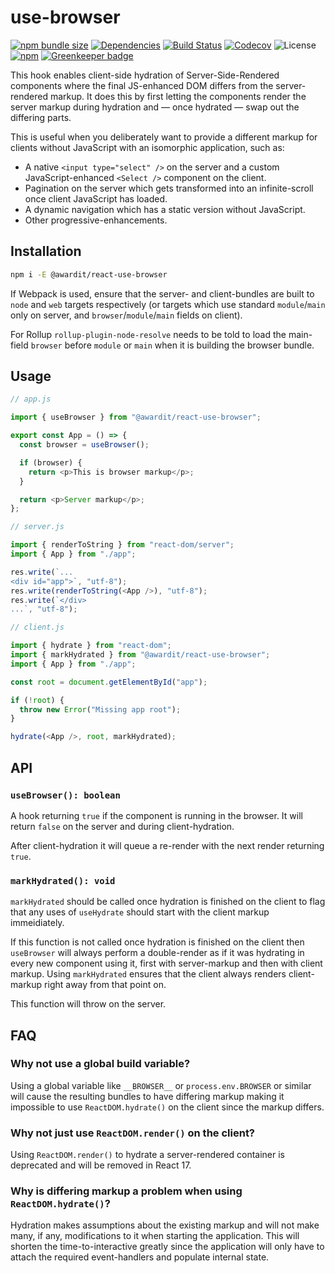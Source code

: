 # use-browser

[![npm bundle size](https://img.shields.io/bundlephobia/minzip/@awardit/react-use-browser.svg)](https://bundlephobia.com/result?p=@awardit/react-use-browser)
[![Dependencies](https://img.shields.io/david/awardit/react-use-browser.svg)](https://www.npmjs.com/package/@awardit/react-use-browser)
[![Build Status](https://travis-ci.org/awardit/react-use-browser.svg?branch=master)](https://travis-ci.org/awardit/react-use-browser)
[![Codecov](https://img.shields.io/codecov/c/gh/awardit/react-use-browser)](https://codecov.io/gh/awardit/react-use-browser)
![License](https://img.shields.io/npm/l/@awardit/react-use-browser)
[![npm](https://img.shields.io/npm/v/@awardit/react-use-browser)](https://www.npmjs.com/package/@awardit/react-use-browser)
[![Greenkeeper badge](https://badges.greenkeeper.io/awardit/react-use-browser.svg)](https://greenkeeper.io/)

This hook enables client-side hydration of Server-Side-Rendered components
where the final JS-enhanced DOM differs from the server-rendered markup.
It does this by first letting the components render the server markup during
hydration and — once hydrated — swap out the differing parts.

This is useful when you deliberately want to provide a different markup for
clients without JavaScript with an isomorphic application, such as:

 * A native `<input type="select" />` on the server and a custom
   JavaScript-enhanced `<Select />` component on the client.
 * Pagination on the server which gets transformed into an infinite-scroll
   once client JavaScript has loaded.
 * A dynamic navigation which has a static version without JavaScript.
 * Other progressive-enhancements.

## Installation

```bash
npm i -E @awardit/react-use-browser
```

If Webpack is used, ensure that the server- and client-bundles are built to
`node` and `web` targets respectively (or targets which use standard
`module`/`main` only on server, and `browser`/`module`/`main` fields on client).

For Rollup `rollup-plugin-node-resolve` needs to be told to load the main-field
`browser` before `module` or `main` when it is building the browser bundle.

## Usage

```javascript
// app.js

import { useBrowser } from "@awardit/react-use-browser";

export const App = () => {
  const browser = useBrowser();

  if (browser) {
    return <p>This is browser markup</p>;
  }

  return <p>Server markup</p>;
};
```

```javascript
// server.js

import { renderToString } from "react-dom/server";
import { App } from "./app";

res.write(`...
<div id="app">`, "utf-8");
res.write(renderToString(<App />), "utf-8");
res.write(`</div>
...`, "utf-8");
```

```javascript
// client.js

import { hydrate } from "react-dom";
import { markHydrated } from "@awardit/react-use-browser";
import { App } from "./app";

const root = document.getElementById("app");

if (!root) {
  throw new Error("Missing app root");
}

hydrate(<App />, root, markHydrated);
```

## API

### `useBrowser(): boolean`

A hook returning `true` if the component is running in the browser. It will
return `false` on the server and during client-hydration.

After client-hydration it will queue a re-render with the next render returning
`true`.

### `markHydrated(): void`

`markHydrated` should be called once hydration is finished on the client to
flag that any uses of `useHydrate` should start with the client markup
immeidiately.

If this function is not called once hydration is finished on the client then
`useBrowser` will always perform a double-render as if it was hydrating in every
new component using it, first with server-markup and then with client markup.
Using `markHydrated` ensures that the client always renders client-markup
right away from that point on.

This function will throw on the server.

## FAQ

### Why not use a global build variable?

Using a global variable like `__BROWSER__` or `process.env.BROWSER` or similar
will cause the resulting bundles to have differing markup making it impossible
to use `ReactDOM.hydrate()` on the client since the markup differs.

### Why not just use `ReactDOM.render()` on the client?

Using `ReactDOM.render()` to hydrate a server-rendered container is deprecated
and will be removed in React 17.

### Why is differing markup a problem when using `ReactDOM.hydrate()`?

Hydration makes assumptions about the existing markup and will not make many, if
any, modifications to it when starting the application. This will shorten the
time-to-interactive greatly since the application will only have to attach the
required event-handlers and populate internal state.
